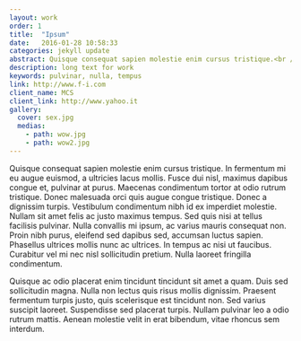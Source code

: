 ```yaml
---
layout: work
order: 1
title:  "Ipsum"
date:   2016-01-28 10:58:33
categories: jekyll update
abstract: Quisque consequat sapien molestie enim cursus tristique.<br />In fermentum mi eu augue euismod, a ultricies lacus mollis.
description: long text for work
keywords: pulvinar, nulla, tempus
link: http://www.f-i.com
client_name: MCS
client_link: http://www.yahoo.it
gallery:
  cover: sex.jpg
  medias:
    - path: wow.jpg
    - path: wow2.jpg
---
```


Quisque consequat sapien molestie enim cursus tristique. In fermentum mi eu augue euismod, a ultricies lacus mollis. Fusce dui nisl, maximus dapibus congue et, pulvinar at purus. Maecenas condimentum tortor at odio rutrum tristique. Donec malesuada orci quis augue congue tristique. Donec a dignissim turpis. Vestibulum condimentum nibh id ex imperdiet molestie. Nullam sit amet felis ac justo maximus tempus. Sed quis nisi at tellus facilisis pulvinar. Nulla convallis mi ipsum, ac varius mauris consequat non. Proin nibh purus, eleifend sed dapibus sed, accumsan luctus sapien. Phasellus ultrices mollis nunc ac ultrices. In tempus ac nisi ut faucibus. Curabitur vel mi nec nisl sollicitudin pretium. Nulla laoreet fringilla condimentum.

Quisque ac odio placerat enim tincidunt tincidunt sit amet a quam. Duis sed sollicitudin magna. Nulla non lectus quis risus mollis dignissim. Praesent fermentum turpis justo, quis scelerisque est tincidunt non. Sed varius suscipit laoreet. Suspendisse sed placerat turpis. Nullam pulvinar leo a odio rutrum mattis. Aenean molestie velit in erat bibendum, vitae rhoncus sem interdum.